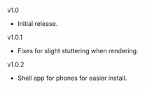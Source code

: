 
v1.0

* Initial release.

v1.0.1

* Fixes for slight stuttering when rendering.

v1.0.2

* Shell app for phones for easier install.

